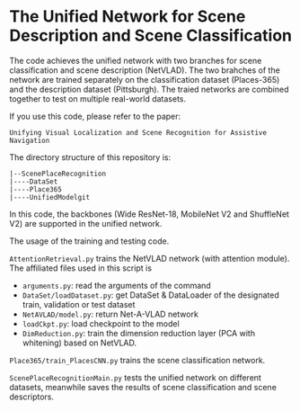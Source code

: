 # The Unified Network for Scene Description and Scene Classification

The code achieves the unified network with two branches for scene classification and scene description (NetVLAD). The two brahches of the network are trained separately on the classification dataset (Places-365) and the description dataset (Pittsburgh). The traied networks are combined together to test on multiple real-world datasets.

If you use this code, please refer to the paper:
```
Unifying Visual Localization and Scene Recognition for Assistive Navigation
```

The directory structure of this repository is:
```
|--ScenePlaceRecognition
|----DataSet
|----Place365
|----UnifiedModelgit 
```

In this code, the backbones (Wide ResNet-18, MobileNet V2 and ShuffleNet V2) are supported in the unified network. 

The usage of the training and testing code.

`AttentionRetrieval.py` trains the NetVLAD network (with attention module). The affiliated files used in this script is
+ `arguments.py`: read the arguments of the command
+ `DataSet/loadDataset.py`: get DataSet & DataLoader of the designated train, validation or test dataset
+ `NetAVLAD/model.py`: return Net-A-VLAD network
+ `loadCkpt.py`: load checkpoint to the model
+ `DimReduction.py`: train the dimension reduction layer (PCA with whitening) based on NetVLAD. 

`Place365/train_PlacesCNN.py` trains the scene classification network.

`ScenePlaceRecognitionMain.py` tests the unified network on different datasets, meanwhile saves the results of scene classification and scene descriptors.
